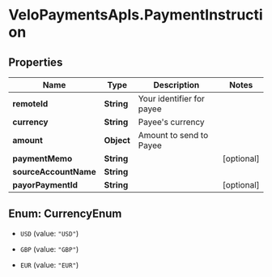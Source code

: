 # VeloPaymentsApIs.PaymentInstruction

## Properties
Name | Type | Description | Notes
------------ | ------------- | ------------- | -------------
**remoteId** | **String** | Your identifier for payee | 
**currency** | **String** | Payee&#39;s currency | 
**amount** | **Object** | Amount to send to Payee | 
**paymentMemo** | **String** |  | [optional] 
**sourceAccountName** | **String** |  | 
**payorPaymentId** | **String** |  | [optional] 


<a name="CurrencyEnum"></a>
## Enum: CurrencyEnum


* `USD` (value: `"USD"`)

* `GBP` (value: `"GBP"`)

* `EUR` (value: `"EUR"`)




